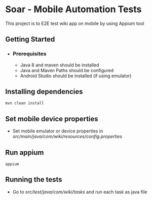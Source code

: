 # Soar - Mobile Automation Tests

This project is to E2E test wiki app on mobile by using Appium tool

## Getting Started

- ### Prerequisites
    - Java 8 and maven should be installed
    - Java and Maven Paths should be configured
    - Android Studio should be installed (if using emulator)


## Installing dependencies

 ```
 mvn clean install
 ```

## Set mobile device properties

 - Set mobile emulator or device properties in *src/main/java/com/wiki/resources/config.properties*

## Run appium
 ```
appium
```

## Running the tests
- Go to *src/test/java/com/wiki/tasks* and run each task as java file
